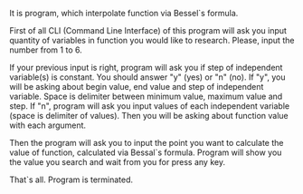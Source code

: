It is program, which interpolate function via Bessel`s formula. 

First of all CLI (Command Line Interface) of this program will ask you input quantity of variables in function you would like to research. Please, input the number from 1 to 6.

If your previous input is right, program will ask you if step of independent variable(s) is constant. You should answer "y" (yes) or "n" (no). If "y", you will be asking about begin value, end value and step of independent variable.
Space is delimiter between minimum value, maximum value and step. If "n", program will ask you input values of each independent variable (space is delimiter of values).  Then you will be asking about function value with each argument.

Then the program will ask you to input the point you want to calculate the value of function, calculated via Bessal`s formula. Program will show you the value you search and wait from you for press any key.

That`s all. Program is terminated.
